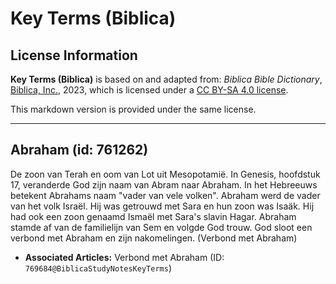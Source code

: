 # Key Terms (Biblica)

## License Information

**Key Terms (Biblica)** is based on and adapted from: _Biblica Bible Dictionary_, [Biblica, Inc.](https://www.biblica.com/), 2023, which is licensed under a [CC BY-SA 4.0 license](https://creativecommons.org/licenses/by-sa/4.0/legalcode.en).

This markdown version is provided under the same license.



--------------------------------

## Abraham (id: 761262)

De zoon van Terah en oom van Lot uit Mesopotamië. In Genesis, hoofdstuk 17, veranderde God zijn naam van Abram naar Abraham. In het Hebreeuws betekent Abrahams naam "vader van vele volken". Abraham werd de vader van het volk Israël. Hij was getrouwd met Sara en hun zoon was Isaäk. Hij had ook een zoon genaamd Ismaël met Sara's slavin Hagar. Abraham stamde af van de familielijn van Sem en volgde God trouw. God sloot een verbond met Abraham en zijn nakomelingen. (Verbond met Abraham)

* **Associated Articles:** Verbond met Abraham (ID: `769684@BiblicaStudyNotesKeyTerms`)

